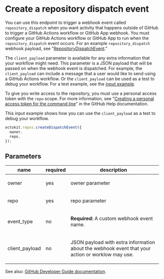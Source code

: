 # Create a repository dispatch event

You can use this endpoint to trigger a webhook event called `repository_dispatch` when you want activity that happens outside of GitHub to trigger a GitHub Actions workflow or GitHub App webhook. You must configure your GitHub Actions workflow or GitHub App to run when the `repository_dispatch` event occurs. For an example `repository_dispatch` webhook payload, see "[RepositoryDispatchEvent](https://developer.github.com/v3/activity/events/types/#repositorydispatchevent)."

The `client_payload` parameter is available for any extra information that your workflow might need. This parameter is a JSON payload that will be passed on when the webhook event is dispatched. For example, the `client_payload` can include a message that a user would like to send using a GitHub Actions workflow. Or the `client_payload` can be used as a test to debug your workflow. For a test example, see the [input example](https://developer.github.com/v3/repos/#example-4).

To give you write access to the repository, you must use a personal access token with the `repo` scope. For more information, see "[Creating a personal access token for the command line](https://help.github.com/articles/creating-a-personal-access-token-for-the-command-line)" in the GitHub Help documentation.

This input example shows how you can use the `client_payload` as a test to debug your workflow.

```js
octokit.repos.createDispatchEvent({
  owner,
  repo,
});
```

## Parameters

<table>
  <thead>
    <tr>
      <th>name</th>
      <th>required</th>
      <th>description</th>
    </tr>
  </thead>
  <tbody>
    <tr><td>owner</td><td>yes</td><td>

owner parameter

</td></tr>
<tr><td>repo</td><td>yes</td><td>

repo parameter

</td></tr>
<tr><td>event_type</td><td>no</td><td>

**Required:** A custom webhook event name.

</td></tr>
<tr><td>client_payload</td><td>no</td><td>

JSON payload with extra information about the webhook event that your action or worklow may use.

</td></tr>
  </tbody>
</table>

See also: [GitHub Developer Guide documentation](https://developer.github.com/v3/repos/#create-a-repository-dispatch-event).
